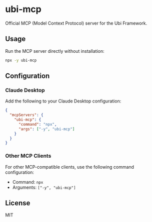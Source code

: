 # ubi-mcp

Official MCP (Model Context Protocol) server for the Ubi Framework.

## Usage

Run the MCP server directly without installation:

```bash
npx -y ubi-mcp
```

## Configuration

### Claude Desktop

Add the following to your Claude Desktop configuration:

```json
{
  "mcpServers": {
    "ubi-mcp": {
      "command": "npx",
      "args": ["-y", "ubi-mcp"]
    }
  }
}
```

### Other MCP Clients

For other MCP-compatible clients, use the following command configuration:
- Command: `npx`
- Arguments: `["-y", "ubi-mcp"]`

## License

MIT